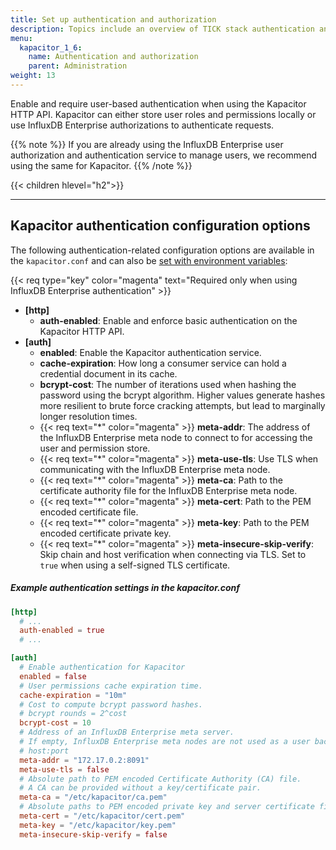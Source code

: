 ```yaml
---
title: Set up authentication and authorization
description: Topics include an overview of TICK stack authentication and authorization, enabling authentication in Kapacitor Enterprise, and user and privilege management using the InfluxDB Meta API.
menu:
  kapacitor_1_6:
    name: Authentication and authorization
    parent: Administration
weight: 13
---
```


Enable and require user-based authentication when using the Kapacitor HTTP API.
Kapacitor can either store user roles and permissions locally or use
InfluxDB Enterprise authorizations to authenticate requests.

{{% note %}}
If you are already using the InfluxDB Enterprise user authorization and authentication
service to manage users, we recommend using the same for Kapacitor.
{{% /note %}}

{{< children hlevel="h2">}}

---

## Kapacitor authentication configuration options
The following authentication-related configuration options are available in the
`kapacitor.conf` and can also be [set with environment variables](/kapacitor/v1.6/administration/configuration/#kapacitor-environment-variables):

{{< req type="key" color="magenta" text="Required only when using InfluxDB Enterprise authentication" >}}

- **\[http\]**
    - **auth-enabled**: Enable and enforce basic authentication on the Kapacitor HTTP API.
- **\[auth\]**
    - **enabled**: Enable the Kapacitor authentication service.
    - **cache-expiration**: How long a consumer service can hold a credential document in its cache.
    - **bcrypt-cost**: The number of iterations used when hashing the password using the bcrypt algorithm.
    Higher values generate hashes more resilient to brute force cracking attempts, but lead to marginally longer resolution times.
    - {{< req text="\*" color="magenta" >}} **meta-addr**: The address of the InfluxDB Enterprise meta node to connect to for accessing the user and permission store.
    - {{< req text="\*" color="magenta" >}} **meta-use-tls**: Use TLS when communicating with the InfluxDB Enterprise meta node.
    - {{< req text="\*" color="magenta" >}} **meta-ca**: Path to the certificate authority file for the InfluxDB Enterprise meta node.
    - {{< req text="\*" color="magenta" >}} **meta-cert**: Path to the PEM encoded certificate file.
    - {{< req text="\*" color="magenta" >}} **meta-key**: Path to the PEM encoded certificate private key.
    - {{< req text="\*" color="magenta" >}} **meta-insecure-skip-verify**: Skip chain and host verification when connecting via TLS.
    Set to `true` when using a self-signed TLS certificate.

##### Example authentication settings in the kapacitor.conf
```toml
[http]
  # ...
  auth-enabled = true
  # ...

[auth]
  # Enable authentication for Kapacitor
  enabled = false
  # User permissions cache expiration time.
  cache-expiration = "10m"
  # Cost to compute bcrypt password hashes.
  # bcrypt rounds = 2^cost
  bcrypt-cost = 10
  # Address of an InfluxDB Enterprise meta server.
  # If empty, InfluxDB Enterprise meta nodes are not used as a user backend.
  # host:port
  meta-addr = "172.17.0.2:8091"
  meta-use-tls = false
  # Absolute path to PEM encoded Certificate Authority (CA) file.
  # A CA can be provided without a key/certificate pair.
  meta-ca = "/etc/kapacitor/ca.pem"
  # Absolute paths to PEM encoded private key and server certificate files.
  meta-cert = "/etc/kapacitor/cert.pem"
  meta-key = "/etc/kapacitor/key.pem"
  meta-insecure-skip-verify = false
```
